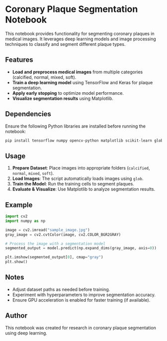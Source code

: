 # Coronary Plaque Segmentation Notebook

This notebook provides functionality for segmenting coronary plaques in medical images. It leverages deep learning models and image processing techniques to classify and segment different plaque types.

## Features
- **Load and preprocess medical images** from multiple categories (calcified, normal, mixed, soft).
- **Train a deep learning model** using TensorFlow and Keras for plaque segmentation.
- **Apply early stopping** to optimize model performance.
- **Visualize segmentation results** using Matplotlib.

## Dependencies
Ensure the following Python libraries are installed before running the notebook:

```bash
pip install tensorflow numpy opencv-python matplotlib scikit-learn glob2
```

## Usage
1. **Prepare Dataset**: Place images into appropriate folders (`calcified`, `normal`, `mixed`, `soft`).
2. **Load Images**: The script automatically loads images using `glob`.
3. **Train the Model**: Run the training cells to segment plaques.
4. **Evaluate & Visualize**: Use Matplotlib to analyze segmentation results.

## Example
```python
import cv2
import numpy as np

image = cv2.imread("sample_image.jpg")
gray_image = cv2.cvtColor(image, cv2.COLOR_BGR2GRAY)

# Process the image with a segmentation model
segmented_output = model.predict(np.expand_dims(gray_image, axis=0))

plt.imshow(segmented_output[0], cmap="gray")
plt.show()
```

## Notes
- Adjust dataset paths as needed before training.
- Experiment with hyperparameters to improve segmentation accuracy.
- Ensure GPU acceleration is enabled for faster training (if available).

## Author
This notebook was created for research in coronary plaque segmentation using deep learning.
